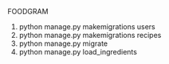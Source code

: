FOODGRAM

1. python manage.py makemigrations users
2. python manage.py makemigrations recipes
3. python manage.py migrate
4. python manage.py load_ingredients